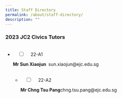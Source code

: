```yaml
---
title: Staff Directory
permalink: /about/staff-directory/
description: ""
---
```

### 2023 JC2 Civics Tutors

<ul class="jekyllcodex_accordion">
  <li>
    <input type="checkbox" id="accordion1">
    <label for="accordion1">22-A1</label>
    <div>
			<p> <b> Mr Sun Xiaojun </b> sun.xiaojun@ejc.edu.sg<br>
				
<ul class="jekyllcodex_accordion">
  <li>
    <input type="checkbox" id="accordion2">
    <label for="accordion2">22-A2</label>
    <div>
			<p> <b> Mr Chng Tsu Pang</b>chng.tsu.pang@ejc.edu.sg<br>